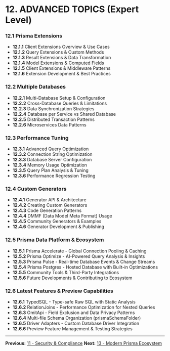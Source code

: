 # 12. ADVANCED TOPICS (Expert Level)

### 12.1 Prisma Extensions

- **12.1.1** Client Extensions Overview & Use Cases
- **12.1.2** Query Extensions & Custom Methods
- **12.1.3** Result Extensions & Data Transformation
- **12.1.4** Model Extensions & Computed Fields
- **12.1.5** Client Extensions & Middleware Patterns
- **12.1.6** Extension Development & Best Practices

### 12.2 Multiple Databases

- **12.2.1** Multi-Database Setup & Configuration
- **12.2.2** Cross-Database Queries & Limitations
- **12.2.3** Data Synchronization Strategies
- **12.2.4** Database per Service vs Shared Database
- **12.2.5** Distributed Transaction Patterns
- **12.2.6** Microservices Data Patterns

### 12.3 Performance Tuning

- **12.3.1** Advanced Query Optimization
- **12.3.2** Connection String Optimization
- **12.3.3** Database Server Configuration
- **12.3.4** Memory Usage Optimization
- **12.3.5** Query Plan Analysis & Tuning
- **12.3.6** Performance Regression Testing

### 12.4 Custom Generators

- **12.4.1** Generator API & Architecture
- **12.4.2** Creating Custom Generators
- **12.4.3** Code Generation Patterns
- **12.4.4** DMMF (Data Model Meta Format) Usage
- **12.4.5** Community Generators & Examples
- **12.4.6** Generator Development & Publishing

### 12.5 Prisma Data Platform & Ecosystem

- **12.5.1** Prisma Accelerate - Global Connection Pooling & Caching
- **12.5.2** Prisma Optimize - AI-Powered Query Analysis & Insights
- **12.5.3** Prisma Pulse - Real-time Database Events & Change Streams
- **12.5.4** Prisma Postgres - Hosted Database with Built-in Optimizations
- **12.5.5** Community Tools & Third-Party Integrations
- **12.5.6** Future Developments & Contributing to Ecosystem

### 12.6 Latest Features & Preview Capabilities

- **12.6.1** TypedSQL - Type-safe Raw SQL with Static Analysis
- **12.6.2** RelationJoins - Performance Optimization for Nested Queries
- **12.6.3** OmitApi - Field Exclusion and Data Privacy Patterns
- **12.6.4** Multi-file Schema Organization (prismaSchemaFolder)
- **12.6.5** Driver Adapters - Custom Database Driver Integration
- **12.6.6** Preview Feature Management & Testing Strategies

---

**Previous:** [11 - Security & Compliance](./11-security-compliance.md)
**Next:** [13 - Modern Prisma Ecosystem](./13-modern-prisma-ecosystem.md)